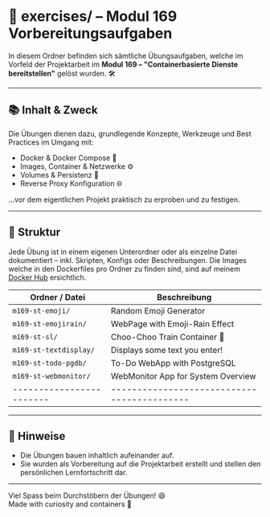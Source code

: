 # 🧠 exercises/ – Modul 169 Vorbereitungsaufgaben

In diesem Ordner befinden sich sämtliche Übungsaufgaben, welche im Vorfeld der Projektarbeit im **Modul 169 – "Containerbasierte Dienste bereitstellen"** gelöst wurden. 🛠️

---

## 📚 Inhalt & Zweck

Die Übungen dienen dazu, grundlegende Konzepte, Werkzeuge und Best Practices im Umgang mit:

- Docker & Docker Compose 🐳
- Images, Container & Netzwerke ⚙️
- Volumes & Persistenz 💾
- Reverse Proxy Konfiguration 🌐

...vor dem eigentlichen Projekt praktisch zu erproben und zu festigen.

---

## 📁 Struktur

Jede Übung ist in einem eigenen Unterordner oder als einzelne Datei dokumentiert – inkl. Skripten, Konfigs oder Beschreibungen.
Die Images welche in den Dockerfiles pro Ordner zu finden sind, sind auf meinem [Docker Hub](https://hub.docker.com/u/santiagotoro2023) ersichtlich.

| Ordner / Datei         | Beschreibung                              |
|------------------------|-------------------------------------------|
| `m169-st-emoji/`       | Random Emoji Generator		     |
| `m169-st-emojirain/`   | WebPage with Emoji-Rain Effect            |
| `m169-st-sl/`          | Choo-Choo Train Container 🚂              |
| `m169-st-textdisplay/` | Displays some text you enter!             |
| `m169-st-todo-pgdb/`   | To-Do WebApp with PostgreSQL              |
| `m169-st-webmonitor/`  | WebMonitor App for System Overview        |
|------------------------|-------------------------------------------|

---

## 📝 Hinweise

- Die Übungen bauen inhaltlich aufeinander auf.
- Sie wurden als Vorbereitung auf die Projektarbeit erstellt und stellen den persönlichen Lernfortschritt dar.

---

Viel Spass beim Durchstöbern der Übungen! 😄  
Made with curiosity and containers 🚀
